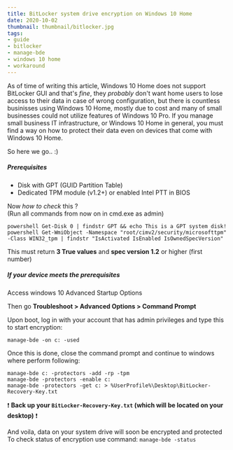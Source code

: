 ```yaml
---
title: BitLocker system drive encryption on Windows 10 Home
date: 2020-10-02
thumbnail: thumbnail/bitlocker.jpg
tags:
- guide
- bitlocker
- manage-bde
- windows 10 home
- workaround
---
```

As of time of writing this article, Windows 10 Home does not support BitLocker GUI and that's *fine*, they *probably* don't want home users to lose access to their data in case of wrong configuration, but there is countless businisses using Windows 10 Home, mostly due to cost and many of small businesses could not utilize features of Windows 10 Pro.
If you manage small business IT infrastructure, or Windows 10 Home in general, you must find a way on how to protect their data even on devices that come with Windows 10 Home.

So here we go.. :)

##### Prerequisites

- Disk with GPT (GUID Partition Table)
- Dedicated TPM module (v1.2+) or enabled Intel PTT in BIOS

Now *how to check* this ?  
(Run all commands from now on in cmd.exe as admin)

``` batch
powershell Get-Disk 0 | findstr GPT && echo This is a GPT system disk!
powershell Get-WmiObject -Namespace "root/cimv2/security/microsofttpm" -Class WIN32_tpm | findstr "IsActivated IsEnabled IsOwnedSpecVersion"
```

This must return **3 True values** and **spec version 1.2** or higher (first number)

##### If your device meets the prerequisites

Access windows 10 Advanced Startup Options  

Then go **Troubleshoot > Advanced Options > Command Prompt**

Upon boot, log in with your account that has admin privileges and type this to start encryption:

``` batch
manage-bde -on c: -used
```

Once this is done, close the command prompt and continue to windows where perform following:

``` batch
manage-bde c: -protectors -add -rp -tpm
manage-bde -protectors -enable c:
manage-bde -protectors -get c: > %UserProfile%\Desktop\BitLocker-Recovery-Key.txt
```

❗ **Back up your `BitLocker-Recovery-Key.txt` (which will be located on your desktop)** ❗

And voila, data on your system drive will soon be encrypted and protected  
To check status of encryption use command: `manage-bde -status`
